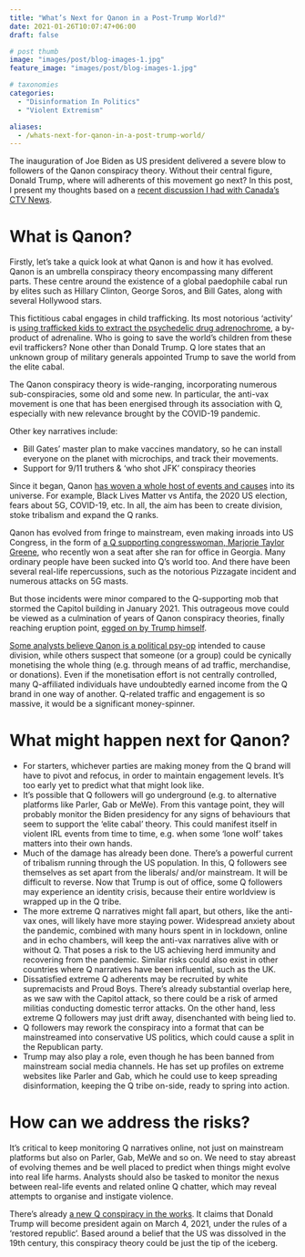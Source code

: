 ```yaml
---
title: "What’s Next for Qanon in a Post-Trump World?"
date: 2021-01-26T10:07:47+06:00
draft: false

# post thumb
image: "images/post/blog-images-1.jpg"
feature_image: "images/post/blog-images-1.jpg"

# taxonomies
categories:
  - "Disinformation In Politics"
  - "Violent Extremism"

aliases:
  - /whats-next-for-qanon-in-a-post-trump-world/
---
```


The inauguration of Joe Biden as US president delivered a severe blow to followers of the Qanon conspiracy theory. Without their central figure, Donald Trump, where will adherents of this movement go next? In this post, I present my thoughts based on a [recent discussion I had with Canada’s CTV News](https://www.ctvnews.ca/world/is-this-the-end-of-qanon-the-reckoning-inside-the-conspiracy-theory-that-snared-thousands-1.5278096).

# What is Qanon?

Firstly, let’s take a quick look at what Qanon is and how it has evolved. Qanon is an umbrella conspiracy theory encompassing many different parts. These centre around the existence of a global paedophile cabal run by elites such as Hillary Clinton, George Soros, and Bill Gates, along with several Hollywood stars.

This fictitious cabal engages in child trafficking. Its most notorious ‘activity’ is [using trafficked kids to extract the psychedelic drug adrenochrome](https://www.wired.com/story/opinion-the-dark-virality-of-a-hollywood-blood-harvesting-conspiracy/), a by-product of adrenaline. Who is going to save the world’s children from these evil traffickers? None other than Donald Trump. Q lore states that an unknown group of military generals appointed Trump to save the world from the elite cabal.

The Qanon conspiracy theory is wide-ranging, incorporating numerous sub-conspiracies, some old and some new. In particular, the anti-vax movement is one that has been energised through its association with Q, especially with new relevance brought by the COVID-19 pandemic.

Other key narratives include:

- Bill Gates’ master plan to make vaccines mandatory, so he can install everyone on the planet with microchips, and track their movements.
- Support for 9/11 truthers & ‘who shot JFK’ conspiracy theories

Since it began, Qanon [has woven a whole host of events and causes](https://samanthanorth.com/6-things-ive-learned-from-tracking-coronavirus-disinformation/) into its universe. For example, Black Lives Matter vs Antifa, the 2020 US election, fears about 5G, COVID-19, etc. In all, the aim has been to create division, stoke tribalism and expand the Q ranks.

Qanon has evolved from fringe to mainstream, even making inroads into US Congress, in the form of [a Q supporting congresswoman, Marjorie Taylor Greene](https://www.theguardian.com/us-news/2020/nov/03/qanon-marjorie-taylor-greene-wins-congress), who recently won a seat after she ran for office in Georgia. Many ordinary people have been sucked into Q’s world too. And there have been several real-life repercussions, such as the notorious Pizzagate incident and numerous attacks on 5G masts.

But those incidents were minor compared to the Q-supporting mob that stormed the Capitol building in January 2021. This outrageous move could be viewed as a culmination of years of Qanon conspiracy theories, finally reaching eruption point, [egged on by Trump himself](https://theconversation.com/us-capitol-protesters-egged-on-by-trump-are-part-of-a-long-history-of-white-supremacists-hearing-politicians-words-as-encouragement-152867). 

[Some analysts believe Qanon is a political psy-op](https://www.ft.com/content/59c03a8e-2b6e-45d2-bf28-744391ffa372) intended to cause division, while others suspect that someone (or a group) could be cynically monetising the whole thing (e.g. through means of ad traffic, merchandise, or donations). Even if the monetisation effort is not centrally controlled, many Q-affiliated individuals have undoubtedly earned income from the Q brand in one way of another. Q-related traffic and engagement is so massive, it would be a significant money-spinner.

# What might happen next for Qanon?

- For starters, whichever parties are making money from the Q brand will have to pivot and refocus, in order to maintain engagement levels. It’s too early yet to predict what that might look like.
- It’s possible that Q followers will go underground (e.g. to alternative platforms like Parler, Gab or MeWe). From this vantage point, they will probably monitor the Biden presidency for any signs of behaviours that seem to support the ‘elite cabal’ theory. This could manifest itself in violent IRL events from time to time, e.g. when some ‘lone wolf’ takes matters into their own hands.
- Much of the damage has already been done. There’s a powerful current of tribalism running through the US population. In this, Q followers see themselves as set apart from the liberals/ and/or mainstream. It will be difficult to reverse. Now that Trump is out of office,  some Q followers may experience an identity crisis, because their entire worldview is wrapped up in the Q tribe.
- The more extreme Q narratives might fall apart, but others, like the anti-vax ones, will likely have more staying power. Widespread anxiety about the pandemic, combined with many hours spent in in lockdown, online and in echo chambers, will keep the anti-vax narratives alive with or without Q. That poses a risk to the US achieving herd immunity and recovering from the pandemic. Similar risks could also exist in other countries where Q narratives have been influential, such as the UK.
- Dissatisfied extreme Q adherents may be recruited by white supremacists and Proud Boys. There’s already substantial overlap here, as we saw with the Capitol attack, so there could be a risk of armed militias conducting domestic terror attacks. On the other hand, less extreme Q followers may just drift away, disenchanted with being lied to.
- Q followers may rework the conspiracy into a format that can be mainstreamed into conservative US politics, which could cause a split in the Republican party.
- Trump may also play a role, even though he has been banned from mainstream social media channels. He has set up profiles on extreme websites like Parler and Gab, which he could use to keep spreading disinformation, keeping the Q tribe on-side, ready to spring into action.

# How can we address the risks?

It’s critical to keep monitoring Q narratives online, not just on mainstream platforms but also on Parler, Gab, MeWe and so on. We need to stay abreast of evolving themes and be well placed to predict when things might evolve into real life harms. Analysts should also be tasked to monitor the nexus between real-life events and related online Q chatter, which may reveal attempts to organise and instigate violence.

There’s already [a new Q conspiracy in the works](https://www.fairobserver.com/region/north_america/landon-shorder-qanon-conspiracy-theory-deradicalization-programs-us-news-16251/?fbclid=IwAR2IRGlf5q2oixe5H68elP1LWNOXrTcaNRhe2RH-6DRW2WEvQ1CrHIwL29A). It claims that Donald Trump will become president again on March 4, 2021, under the rules of a ‘restored republic’. Based around a belief that the US was dissolved in the 19th century, this conspiracy theory could be just the tip of the iceberg.